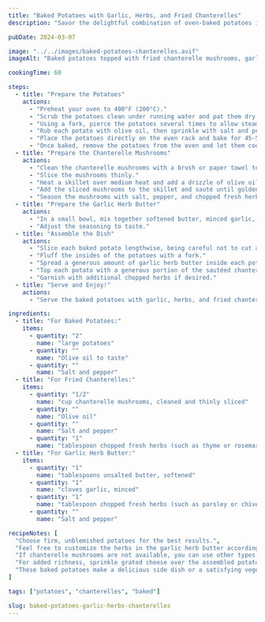 ```yaml
---
title: "Baked Potatoes with Garlic, Herbs, and Fried Chanterelles"
description: "Savor the delightful combination of oven-baked potatoes infused with garlic and herbs, complemented by a crispy topping of fried chanterelle mushrooms."

pubDate: 2024-03-07

image: "../../images/baked-potatoes-chanterelles.avif"
imageAlt: "Baked potatoes topped with fried chanterelle mushrooms, garlic, and herbs"

cookingTime: 60

steps:
  - title: "Prepare the Potatoes"
    actions:
      - "Preheat your oven to 400°F (200°C)."
      - "Scrub the potatoes clean under running water and pat them dry with a kitchen towel."
      - "Using a fork, pierce the potatoes several times to allow steam to escape during baking."
      - "Rub each potato with olive oil, then sprinkle with salt and pepper."
      - "Place the potatoes directly on the oven rack and bake for 45-50 minutes, or until tender when pierced with a fork."
      - "Once baked, remove the potatoes from the oven and let them cool slightly."
  - title: "Prepare the Chanterelle Mushrooms"
    actions:
      - "Clean the chanterelle mushrooms with a brush or paper towel to remove any dirt."
      - "Slice the mushrooms thinly."
      - "Heat a skillet over medium heat and add a drizzle of olive oil."
      - "Add the sliced mushrooms to the skillet and sauté until golden brown and crispy, about 5-7 minutes."
      - "Season the mushrooms with salt, pepper, and chopped fresh herbs such as thyme or rosemary. Set aside."
  - title: "Prepare the Garlic Herb Butter"
    actions:
      - "In a small bowl, mix together softened butter, minced garlic, chopped fresh herbs (such as parsley or chives), salt, and pepper."
      - "Adjust the seasoning to taste."
  - title: "Assemble the Dish"
    actions:
      - "Slice each baked potato lengthwise, being careful not to cut all the way through."
      - "Fluff the insides of the potatoes with a fork."
      - "Spread a generous amount of garlic herb butter inside each potato."
      - "Top each potato with a generous portion of the sautéed chanterelle mushrooms."
      - "Garnish with additional chopped herbs if desired."
  - title: "Serve and Enjoy!"
    actions:
      - "Serve the baked potatoes with garlic, herbs, and fried chanterelles immediately, while still hot and crispy."

ingredients:
  - title: "For Baked Potatoes:"
    items:
      - quantity: "2"
        name: "large potatoes"
      - quantity: ""
        name: "Olive oil to taste"
      - quantity: ""
        name: "Salt and pepper"
  - title: "For Fried Chanterelles:"
    items:
      - quantity: "1/2"
        name: "cup chanterelle mushrooms, cleaned and thinly sliced"
      - quantity: ""
        name: "Olive oil"
      - quantity: ""
        name: "Salt and pepper"
      - quantity: "1"
        name: "tablespoon chopped fresh herbs (such as thyme or rosemary)"
  - title: "For Garlic Herb Butter:"
    items:
      - quantity: "1"
        name: "tablespoons unsalted butter, softened"
      - quantity: "1"
        name: "cloves garlic, minced"
      - quantity: "1"
        name: "tablespoon chopped fresh herbs (such as parsley or chives)"
      - quantity: ""
        name: "Salt and pepper"

recipeNotes: [
  "Choose firm, unblemished potatoes for the best results.",
  "Feel free to customize the herbs in the garlic herb butter according to your preference.",
  "If chanterelle mushrooms are not available, you can use other types of mushrooms such as cremini or shiitake.",
  "For added richness, sprinkle grated cheese over the assembled potatoes before serving.",
  "These baked potatoes make a delicious side dish or a satisfying vegetarian main course."
]

tags: ["potatoes", "chanterelles", "baked"]

slug: baked-potatoes-garlic-herbs-chanterelles
---
```

